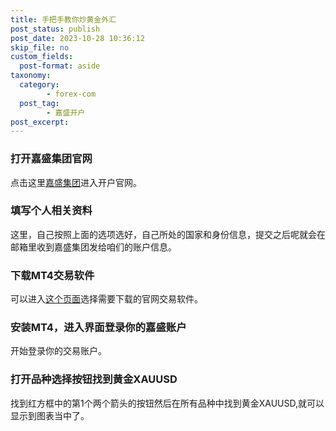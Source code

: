 ```yaml
---
title: 手把手教你炒黄金外汇
post_status: publish
post_date: 2023-10-28 10:36:12
skip_file: no
custom_fields: 
  post-format: aside
taxonomy:
  category:
        - forex-com
  post_tag:
        - 嘉盛开户
post_excerpt: 
---
```

### 打开嘉盛集团官网

点击这里[嘉盛集团](https://www.ssgg.net/go/forexcom/)进入开户官网。

### 填写个人相关资料

这里，自己按照上面的选项选好，自己所处的国家和身份信息，提交之后呢就会在邮箱里收到嘉盛集团发给咱们的账户信息。

### 下载MT4交易软件

可以进入[这个页面](https://www.ssgg.net/forex-mt4-download.html)选择需要下载的官网交易软件。

### 安装MT4，进入界面登录你的嘉盛账户

开始登录你的交易账户。

### 打开品种选择按钮找到黄金XAUUSD

找到红方框中的第1个两个箭头的按钮然后在所有品种中找到黄金XAUUSD,就可以显示到图表当中了。